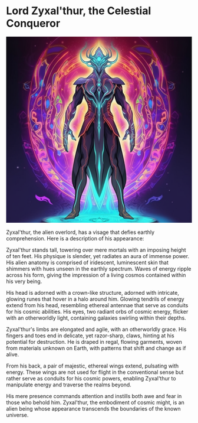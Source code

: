 # Lord Zyxal'thur, the Celestial Conqueror

![Zyxal'thur](img/zyx.png)

Zyxal'thur, the alien overlord, has a visage that defies earthly comprehension. Here is a description of his appearance:

Zyxal'thur stands tall, towering over mere mortals with an imposing height of ten feet. His physique is slender, yet radiates an aura of immense power. His alien anatomy is comprised of iridescent, luminescent skin that shimmers with hues unseen in the earthly spectrum. Waves of energy ripple across his form, giving the impression of a living cosmos contained within his very being.

His head is adorned with a crown-like structure, adorned with intricate, glowing runes that hover in a halo around him. Glowing tendrils of energy extend from his head, resembling ethereal antennae that serve as conduits for his cosmic abilities. His eyes, two radiant orbs of cosmic energy, flicker with an otherworldly light, containing galaxies swirling within their depths.

Zyxal'thur's limbs are elongated and agile, with an otherworldly grace. His fingers and toes end in delicate, yet razor-sharp, claws, hinting at his potential for destruction. He is draped in regal, flowing garments, woven from materials unknown on Earth, with patterns that shift and change as if alive.

From his back, a pair of majestic, ethereal wings extend, pulsating with energy. These wings are not used for flight in the conventional sense but rather serve as conduits for his cosmic powers, enabling Zyxal'thur to manipulate energy and traverse the realms beyond.

His mere presence commands attention and instills both awe and fear in those who behold him. Zyxal'thur, the embodiment of cosmic might, is an alien being whose appearance transcends the boundaries of the known universe.
